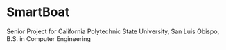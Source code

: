 # SmartBoat
Senior Project for California Polytechnic State University, San Luis Obispo, B.S. in Computer Engineering
